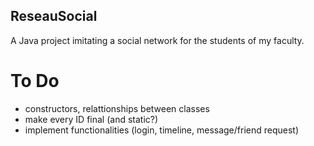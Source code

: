 ## ReseauSocial
 A Java project imitating a social network for the students of my faculty.

# To Do
- constructors, relattionships between classes
- make every ID final (and static?)
- implement functionalities (login, timeline, message/friend request)
